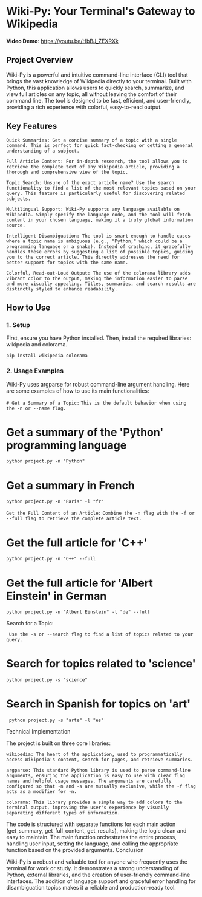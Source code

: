 # Wiki-Py: Your Terminal's Gateway to Wikipedia

**Video Demo**: https://youtu.be/HbBJ_ZEXRXk

## Project Overview

Wiki-Py is a powerful and intuitive command-line interface (CLI) tool that brings the vast knowledge of Wikipedia directly to your terminal. Built with Python, this application allows users to quickly search, summarize, and view full articles on any topic, all without leaving the comfort of their command line. The tool is designed to be fast, efficient, and user-friendly, providing a rich experience with colorful, easy-to-read output.

## Key Features

    Quick Summaries: Get a concise summary of a topic with a single command. This is perfect for quick fact-checking or getting a general understanding of a subject.

    Full Article Content: For in-depth research, the tool allows you to retrieve the complete text of any Wikipedia article, providing a thorough and comprehensive view of the topic.

    Topic Search: Unsure of the exact article name? Use the search functionality to find a list of the most relevant topics based on your query. This feature is particularly useful for discovering related subjects.

    Multilingual Support: Wiki-Py supports any language available on Wikipedia. Simply specify the language code, and the tool will fetch content in your chosen language, making it a truly global information source.

    Intelligent Disambiguation: The tool is smart enough to handle cases where a topic name is ambiguous (e.g., "Python," which could be a programming language or a snake). Instead of crashing, it gracefully handles these errors by suggesting a list of possible topics, guiding you to the correct article. This directly addresses the need for better support for topics with the same name.

    Colorful, Read-out-Loud Output: The use of the colorama library adds vibrant color to the output, making the information easier to parse and more visually appealing. Titles, summaries, and search results are distinctly styled to enhance readability.

## How to Use

### 1. Setup

First, ensure you have Python installed. Then, install the required libraries: wikipedia and colorama.

`pip install wikipedia colorama`

### 2. Usage Examples

Wiki-Py uses argparse for robust command-line argument handling. Here are some examples of how to use its main functionalities:

`# Get a Summary of a Topic:`
`This is the default behavior when using the -n or --name flag.`

# Get a summary of the 'Python' programming language

`python project.py -n "Python"`

# Get a summary in French

`python project.py -n "Paris" -l "fr"`

`Get the Full Content of an Article:`
`Combine the -n flag with the -f or --full flag to retrieve the complete article text.`

# Get the full article for 'C++'

`python project.py -n "C++" --full`

# Get the full article for 'Albert Einstein' in German

`python project.py -n "Albert Einstein" -l "de" --full`

Search for a Topic:

` Use the -s or --search flag to find a list of topics related to your query.`

# Search for topics related to 'science'

`python project.py -s "science"`

# Search in Spanish for topics on 'art'

` python project.py -s "arte" -l "es"`

Technical Implementation

The project is built on three core libraries:

    wikipedia: The heart of the application, used to programmatically access Wikipedia's content, search for pages, and retrieve summaries.

    argparse: This standard Python library is used to parse command-line arguments, ensuring the application is easy to use with clear flag names and helpful usage messages. The arguments are carefully configured so that -n and -s are mutually exclusive, while the -f flag acts as a modifier for -n.

    colorama: This library provides a simple way to add colors to the terminal output, improving the user's experience by visually separating different types of information.

The code is structured with separate functions for each main action (get_summary, get_full_content, get_results), making the logic clean and easy to maintain. The main function orchestrates the entire process, handling user input, setting the language, and calling the appropriate function based on the provided arguments.
Conclusion

Wiki-Py is a robust and valuable tool for anyone who frequently uses the terminal for work or study. It demonstrates a strong understanding of Python, external libraries, and the creation of user-friendly command-line interfaces. The addition of language support and graceful error handling for disambiguation topics makes it a reliable and production-ready tool.
